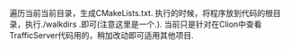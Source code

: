 遍历当前当前目录，生成CMakeLists.txt.
执行的时候，将程序放到代码的根目录，执行./walkdirs .即可(注意这里是一个.).
当前只是针对在Clion中查看TrafficServer代码用的，稍加改动即可适用其他项目.
